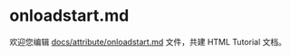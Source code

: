 onloadstart.md
===

欢迎您编辑 <a target="__blank" href="https://github.com/jaywcjlove/html-tutorial/blob/main/docs/attribute/onloadstart.md">docs/attribute/onloadstart.md</a> 文件，共建 HTML Tutorial 文档。